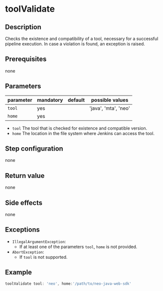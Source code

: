 # toolValidate

## Description

Checks the existence and compatibility of a tool, necessary for a successful pipeline execution.
In case a violation is found, an exception is raised.

## Prerequisites

none

## Parameters

| parameter        | mandatory | default                           | possible values            |
| -----------------|-----------|-----------------------------------|----------------------------|
| `tool`           | yes       |                                   | 'java', 'mta', 'neo'       |
| `home`           | yes       |                                   |                            |

* `tool` The tool that is checked for existence and compatible version.
* `home` The location in the file system where Jenkins can access the tool.

## Step configuration

none

## Return value

none

## Side effects

none

## Exceptions

* `IllegalArgumentException`:
    * If at least one of the parameters  `tool`, `home` is not provided.
* `AbortException`:
    * If `tool` is not supported.

## Example

```groovy
toolValidate tool: 'neo', home:'/path/to/neo-java-web-sdk'
```
